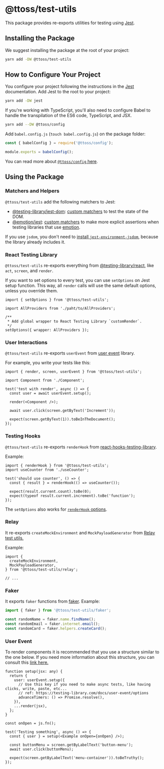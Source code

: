 # @ttoss/test-utils

This package provides re-exports utilities for testing using [Jest](https://jestjs.io/).

## Installing the Package

We suggest installing the package at the root of your project:

```sh
yarn add -DW @ttoss/test-utils
```

## How to Configure Your Project

You configure your project following the instructions in the [Jest](https://jestjs.io/) documentation. Add Jest to the root to your project:

```sh
yarn add -DW jest
```

If you're working with TypeScript, you'll also need to configure Babel to handle the transpilation of the ES6 code, TypeScript, and JSX.

```sh
yarn add --DW @ttoss/config
```

Add `babel.config.js` (`touch babel.config.js`) on the package folder:

```js title="babel.config.js"
const { babelConfig } = require('@ttoss/config');

module.exports = babelConfig();
```

You can read more about [`@ttoss/config` here](/docs/core/config#babel).

## Using the Package

### Matchers and Helpers

`@ttoss/test-utils` add the following matchers to Jest:

- [@testing-library/jest-dom](https://github.com/testing-library/jest-dom): [custom matchers](https://github.com/testing-library/jest-dom#custom-matchers) to test the state of the DOM.
- [@emotion/jest](https://emotion.sh/docs/testing): [custom matchers](https://emotion.sh/docs/@emotion/jest#custom-matchers) to make more explicit assertions when testing libraries that use [emotion](https://emotion.sh/docs/introduction).

If you use `jsdom`, you don't need to [install `jest-environment-jsdom`](https://jestjs.io/docs/upgrading-to-jest28#jsdom), because the library already includes it.

### React Testing Library

`@ttoss/test-utils` re-exports everything from [@testing-library/react](https://testing-library.com/docs/react-testing-library/intro/), like `act`, `screen`, and `render`.

If you want to set options to every test, you can use `setOptions` on Jest setup function. This way, all `render` calls will use the same default options, unless you override them.

```tsx title=jest.setup.ts
import { setOptions } from '@ttoss/test-utils';

import AllProviders from './paht/to/AllProviders';

/**
 * Add global wrapper to React Testing Library `customRender`.
 */
setOptions({ wrapper: AllProviders });
```

### User Interactions

`@ttoss/test-utils` re-exports `userEvent` from [user event](https://testing-library.com/docs/user-event/intro) library.

For example, you write your tests like this:

```tsx
import { render, screen, userEvent } from '@ttoss/test-utils';

import Component from './Component';

test('test with render', async () => {
  const user = await userEvent.setup();

  render(<Component />);

  await user.click(screen.getByText('Increment'));

  expect(screen.getByText(1)).toBeInTheDocument();
});
```

### Testing Hooks

`@ttoss/test-utils` re-exports `renderHook` from [react-hooks-testing-library](https://react-hooks-testing-library.com/).

Example:

```tsx
import { renderHook } from '@ttoss/test-utils';
import useCounter from './useCounter';

test('should use counter', () => {
  const { result } = renderHook(() => useCounter());

  expect(result.current.count).toBe(0);
  expect(typeof result.current.increment).toBe('function');
});
```

The `setOptions` also works for [`renderHook` options](https://react-hooks-testing-library.com/reference/api#renderhook-options).

### Relay

It re-exports `createMockEnvironment` and `MockPayloadGenerator` from [Relay test utils.](https://relay.dev/docs/guides/testing-relay-components/)

Example:

```tsx
import {
  createMockEnvironment,
  MockPayloadGenerator,
} from '@ttoss/test-utils/relay';

// ...
```

### Faker

It exports `faker` functions from [faker](https://fakerjs.dev/). Example:

```ts
import { faker } from '@ttoss/test-utils/faker';

const randomName = faker.name.findName();
const randomEmail = faker.internet.email();
const randomCard = faker.helpers.createCard();
```

### User Event

To render components it is recommended that you use a structure similar to the one below. If you need more information about this structure, you can consult this [link here.](https://testing-library.com/docs/user-event/setup)

```tsx
function setup(jsx: any) {
  return {
    user: userEvent.setup({
      // Use this key if you need to make async tests, like having clicks, write, paste, etc...
      // ref: https://testing-library.com/docs/user-event/options
      advanceTimers: () => Promise.resolve(),
    }),
    ...render(jsx),
  };
}

const onOpen = js.fn();

test('Testing something', async () => {
  const { user } = setup(<Example onOpen={onOpen} />);

  const buttonMenu = screen.getByLabelText('button-menu');
  await user.click(buttonMenu);

  expect(screen.getByLabelText('menu-container')).toBeTruthy();
});
```
